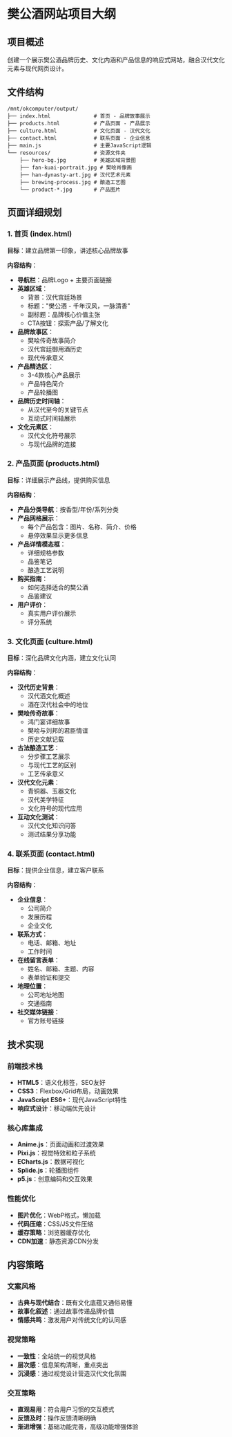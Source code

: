 # 樊公酒网站项目大纲

## 项目概述
创建一个展示樊公酒品牌历史、文化内涵和产品信息的响应式网站，融合汉代文化元素与现代网页设计。

## 文件结构
```
/mnt/okcomputer/output/
├── index.html              # 首页 - 品牌故事展示
├── products.html           # 产品页面 - 产品展示
├── culture.html            # 文化页面 - 汉代文化
├── contact.html            # 联系页面 - 企业信息
├── main.js                 # 主要JavaScript逻辑
└── resources/              # 资源文件夹
    ├── hero-bg.jpg         # 英雄区域背景图
    ├── fan-kuai-portrait.jpg # 樊哙肖像画
    ├── han-dynasty-art.jpg # 汉代艺术元素
    ├── brewing-process.jpg # 酿造工艺图
    └── product-*.jpg       # 产品图片
```

## 页面详细规划

### 1. 首页 (index.html)
**目标**：建立品牌第一印象，讲述核心品牌故事

**内容结构**：
- **导航栏**：品牌Logo + 主要页面链接
- **英雄区域**：
  - 背景：汉代宫廷场景
  - 标题："樊公酒 - 千年汉风，一脉清香"
  - 副标题：品牌核心价值主张
  - CTA按钮：探索产品/了解文化
- **品牌故事区**：
  - 樊哙传奇故事简介
  - 汉代宫廷御用酒历史
  - 现代传承意义
- **产品精选区**：
  - 3-4款核心产品展示
  - 产品特色简介
  - 产品轮播图
- **品牌历史时间轴**：
  - 从汉代至今的关键节点
  - 互动式时间轴展示
- **文化元素区**：
  - 汉代文化符号展示
  - 与现代品牌的连接

### 2. 产品页面 (products.html)
**目标**：详细展示产品线，提供购买信息

**内容结构**：
- **产品分类导航**：按香型/年份/系列分类
- **产品网格展示**：
  - 每个产品包含：图片、名称、简介、价格
  - 悬停效果显示更多信息
- **产品详情模态框**：
  - 详细规格参数
  - 品鉴笔记
  - 酿造工艺说明
- **购买指南**：
  - 如何选择适合的樊公酒
  - 品鉴建议
- **用户评价**：
  - 真实用户评价展示
  - 评分系统

### 3. 文化页面 (culture.html)
**目标**：深化品牌文化内涵，建立文化认同

**内容结构**：
- **汉代历史背景**：
  - 汉代酒文化概述
  - 酒在汉代社会中的地位
- **樊哙传奇故事**：
  - 鸿门宴详细故事
  - 樊哙与刘邦的君臣情谊
  - 历史文献记载
- **古法酿造工艺**：
  - 分步骤工艺展示
  - 与现代工艺的区别
  - 工艺传承意义
- **汉代文化元素**：
  - 青铜器、玉器文化
  - 汉代美学特征
  - 文化符号的现代应用
- **互动文化测试**：
  - 汉代文化知识问答
  - 测试结果分享功能

### 4. 联系页面 (contact.html)
**目标**：提供企业信息，建立客户联系

**内容结构**：
- **企业信息**：
  - 公司简介
  - 发展历程
  - 企业文化
- **联系方式**：
  - 电话、邮箱、地址
  - 工作时间
- **在线留言表单**：
  - 姓名、邮箱、主题、内容
  - 表单验证和提交
- **地理位置**：
  - 公司地址地图
  - 交通指南
- **社交媒体链接**：
  - 官方账号链接

## 技术实现

### 前端技术栈
- **HTML5**：语义化标签，SEO友好
- **CSS3**：Flexbox/Grid布局，动画效果
- **JavaScript ES6+**：现代JavaScript特性
- **响应式设计**：移动端优先设计

### 核心库集成
- **Anime.js**：页面动画和过渡效果
- **Pixi.js**：视觉特效和粒子系统
- **ECharts.js**：数据可视化
- **Splide.js**：轮播图组件
- **p5.js**：创意编码和交互效果

### 性能优化
- **图片优化**：WebP格式，懒加载
- **代码压缩**：CSS/JS文件压缩
- **缓存策略**：浏览器缓存优化
- **CDN加速**：静态资源CDN分发

## 内容策略

### 文案风格
- **古典与现代结合**：既有文化底蕴又通俗易懂
- **故事化叙述**：通过故事传递品牌价值
- **情感共鸣**：激发用户对传统文化的认同感

### 视觉策略
- **一致性**：全站统一的视觉风格
- **层次感**：信息架构清晰，重点突出
- **沉浸感**：通过视觉设计营造汉代文化氛围

### 交互策略
- **直观易用**：符合用户习惯的交互模式
- **反馈及时**：操作反馈清晰明确
- **渐进增强**：基础功能完善，高级功能增强体验